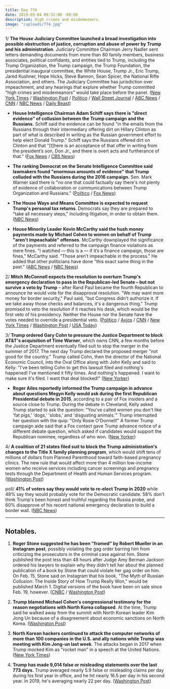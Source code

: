 ```yaml
---
title: Day 774
date: 2019-03-04 09:32:00 -08:00
description: High crimes and misdemeanors.
image: "/uploads/774.jpg"
---
```


1/ **The House Judiciary Committee launched a broad investigation into possible obstruction of justice, corruption and abuse of power by Trump and his administration**. Judiciary Committee Chairman Jerry Nadler sent letters demanding documents from more than 80 family members, business associates, political confidants, and entities tied to Trump, including the Trump Organization, the Trump campaign, the Trump Foundation, the presidential inaugural committee, the White House, Trump Jr., Eric Trump, Jared Kushner, Hope Hicks, Steve Bannon, Sean Spicer, the National Rifle Association, and others. The Judiciary Committee has jurisdiction over impeachment, and any hearings that explore whether Trump committed "high crimes and misdemeanors" would take place before the panel. ([New York Times](https://www.nytimes.com/2019/03/04/us/politics/trump-obstruction.html) / [Washington Post](https://www.washingtonpost.com/powerpost/house-democrats-demand-documents-from-more-than-80-people-and-institutions-affiliated-with-trump/2019/03/04/51c249ec-3e87-11e9-922c-64d6b7840b82_story.html) / [Politico](https://www.politico.com/story/2019/03/04/nadler-trump-investigation-1201488) / [Wall Street Journal](https://www.wsj.com/articles/house-judiciary-committee-to-seek-documents-from-trumps-sons-longtime-financial-chief-11551634807) / [ABC News](https://abcnews.go.com/Politics/house-democrats-launch-wide-ranging-obstruction-justice-probe/story?id=61457750) / [CNN](https://www.cnn.com/2019/03/04/politics/congress-investigates-obstruction-justice-jerry-nadler/index.html) / [NBC News](https://www.nbcnews.com/politics/congress/house-judiciary-committee-launches-investigation-potential-trump-abuses-n978966) / [Daily Beast](https://www.thedailybeast.com/house-judiciary-committee-demands-documents-from-nearly-everyone-in-trumpworld))

* **House Intelligence Chairman Adam Schiff says there is "direct evidence" of collusion between the Trump campaign and the Russians.** Schiff said the evidence can be found "in the emails from the Russians through their intermediary offering dirt on Hillary Clinton as part of what is described in writing as the Russian government effort to help elect Donald Trump." Schiff says the Russians offered dirt on Clinton and that "\[t\]here is an acceptance of that offer in writing from the president’s son, Don Jr., and there is overt acts and furtherance of that." ([Fox News](https://www.foxnews.com/politics/schiff-says-there-is-direct-evidence-of-collusion-between-trump-campaign-and-russia) / [CBS News](https://www.cbsnews.com/video/rep-adam-schiff-says-plenty-of-evidence-of-russia-collusion/))

* **The ranking Democrat on the Senate Intelligence Committee said lawmakers found "enormous amounts of evidence" that Trump colluded with the Russians during the 2016 campaign.** Sen. Mark Warner said there is "no one that could factually say there's not plenty of evidence of collaboration or communications between Trump Organization and Russians." ([Politico](https://www.politico.com/story/2019/03/03/mark-warner-trump-russia-collusion-1200571) / [Fox News](https://www.foxnews.com/politics/mark-warner-says-theres-enormous-evidence-of-russia-trump-collusion))

* **The House Ways and Means Committee is expected to request Trump's personal tax returns**. Democrats say they are prepared to "take all necessary steps," including litigation, in order to obtain them. ([NBC News](https://www.nbcnews.com/politics/congress/house-democrats-prepare-effort-request-trump-tax-returns-n978246))

* **House Minority Leader Kevin McCarthy said the hush money payments made by Michael Cohen to women on behalf of Trump "aren't impeachable" offenses**. McCarthy downplayed the significance of the payments and referred to the campaign finance violations as mere fines. "I watched — this is a — if it’s a finance campaign, those are fines," McCarthy said. "Those aren’t impeachable in the process." He added that other politicians have done "this exact same thing in the past." ([ABC News](https://abcnews.go.com/Politics/show-president-impeached-house-minority-leader-kevin-mccarthy/story?id=61430844) / [NBC News](https://www.nbcnews.com/politics/congress/mccarthy-says-hush-payments-aren-t-impeachable-offenses-n978661))

2/ **Mitch McConnell expects the resolution to overturn Trump's emergency declaration to pass in the Republican-led Senate – but not survive a veto by Trump** – after Rand Paul became the fourth Republican to announce he would vote for the disapproval resolution. "We may want more money for border security," Paul said, "but Congress didn't authorize it. If we take away those checks and balances, it's a dangerous thing." Trump promised to veto the resolution if it reaches his desk, which would be the first veto of his presidency. Neither the House nor the Senate have the votes needed to override a presidential veto. ([Politico](https://www.politico.com/story/2019/03/03/rand-paul-trump-national-emergency-1200372) / [Axios](https://www.axios.com/rand-paul-supports-resolution-block-trumps-emergency-declaration-3ddfdfbf-e11c-4362-b897-3191c8d3e148.html) / [CNN](https://www.cnn.com/2019/03/03/politics/rand-paul-trump-national-emergency-declaration/index.html) / [New York Times](https://www.nytimes.com/2019/03/03/us/politics/national-emergency-vote-republicans-rand-paul.html) / [Washington Post](https://www.washingtonpost.com/powerpost/mcconnell-measure-to-block-trumps-national-emergency-has-enough-votes-to-pass-senate/2019/03/04/f61a1a3c-3e9c-11e9-922c-64d6b7840b82_story.html) / [USA Today](https://www.usatoday.com/story/news/politics/2019/03/04/mitch-mcconnell-says-senate-vote-against-trump-national-emergency/3057715002/))

3/ **Trump ordered Gary Cohn to pressure the Justice Department to block AT&T's acquisition of Time Warner**, which owns CNN, a few months before the Justice Department eventually filed suit to stop the merger in the summer of 2017. The next day Trump declared the proposed merger "not good for the country." Trump called Cohn, then the director of the National Economic Council, into the Oval Office along with John Kelly and said to Kelly: "I've been telling Cohn to get this lawsuit filed and nothing's happened! I've mentioned it fifty times. And nothing's happened. I want to make sure it's filed. I want that deal blocked!" ([New Yorker](https://www.newyorker.com/magazine/2019/03/11/the-making-of-the-fox-news-white-house))

* **Roger Ailes reportedly informed the Trump campaign in advance about questions Megyn Kelly would ask during the first Republican Presidential debate in 2015**, according to a pair of Fox insiders and a source close to Trump. During the debate in Cleveland, Kelly asked Trump started to ask the question: "You've called women you don't like 'fat pigs,' 'dogs,' 'slobs,' and 'disgusting animals.'" Trump interrupted her question with the quip: "Only Rosie O'Donnell!" A former Trump campaign aide said that a Fox contact gave Trump advance notice of a different debate question, which asked if candidates would support the Republican nominee, regardless of who won. ([New Yorker](https://www.newyorker.com/magazine/2019/03/11/the-making-of-the-fox-news-white-house))

4/ **A coalition of 21 states filed suit to block the Trump administration's changes to the Title X family planning program**, which would shift tens of millions of dollars from Planned Parenthood toward faith-based pregnancy clinics. The new rule that would affect more than 4 million low-income women who receive services including cancer screenings and pregnancy tests through the Department of Health and Human Services program. ([Washington Post](https://www.washingtonpost.com/health/2019/03/04/california-files-suit-block-trump-administrations-abortion-gag-rule-family-planning-program/))

poll/ **41% of voters say they would vote to re-elect Trump in 2020** while 48% say they would probably vote for the Democratic candidate. 58% don't think Trump's been honest and truthful regarding the Russia probe, and 60% disapprove of his recent national emergency declaration to build a border wall. ([NBC News](https://www.nbcnews.com/politics/meet-the-press/nbc-news-wsj-poll-2020-race-will-be-uphill-trump-n978331))

---

## Notables.

1. **Roger Stone suggested he has been "framed" by Robert Mueller in an Instagram post**, possibly violating the gag order barring him from criticizing the prosecutors in the criminal case against him. Stone published the post less than 48 hours after Judge Amy Berman Jackson ordered his lawyers to explain why they didn't tell her about the planned publication of a book by Stone that could violate her gag order on him. On Feb. 15, Stone said on Instagram that his book, "The Myth of Russian Collusion: The Inside Story of How Trump Really Won," would be published March 1. Digital versions of the book have been on sale since Feb. 19, however. ([CNBC](https://www.cnbc.com/2019/03/03/roger-stone-suggests-robert-mueller-framed-him-despite-gag-order.html) / [Washington Post](https://www.washingtonpost.com/local/legal-issues/roger-stone-attorneys-set-to-answer-to-us-judge-monday-for-new-book-amid-gag-order/2019/03/03/ce7b00f6-3dcd-11e9-a0d3-1210e58a94cf_story.html))

2. **Trump blamed Michael Cohen's congressional testimony for the reason negotiations with North Korea collapsed**. At the time, Trump said he walked away from the summit with North Korean leader Kim Jong Un because of a disagreement about economic sanctions on North Korea. ([Washington Post](https://www.washingtonpost.com/politics/trump-blames-cohen-testimony-for-failed-deal-with-north-korea/2019/03/03/4d11c082-3e26-11e9-a44b-42f4df262a4c_story.html))

3. **North Korean hackers continued to attack the computer networks of more than 100 companies in the U.S. and ally nations while Trump was meeting with Kim Jong-un last week**. The attacks began in 2017 when Trump mocked Kim as "rocket man" in a speech at the United Nations. ([New York Times](https://www.nytimes.com/2019/03/03/technology/north-korea-hackers-trump.html))

4. **Trump has made 9,014 false or misleading statements over the last 773 days.** Trump averaged nearly 5.9 false or misleading claims per day during his first year in office, and he hit nearly 16.5 per day in his second year. In 2019, he's averaging nearly 22 per day. ([Washington Post](http://www.washingtonpost.com/politics/2019/03/04/president-trump-has-made-false-or-misleading-claims-over-days/))